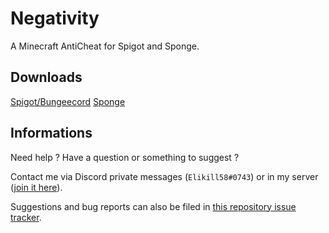 # Negativity

A Minecraft AntiCheat for Spigot and Sponge.

## Downloads

[Spigot/Bungeecord](https://www.spigotmc.org/resources/48399)
[Sponge](https://ore.spongepowered.org/Elikill58/Negativity)

## Informations

Need help ? Have a question or something to suggest ?

Contact me via Discord private messages (`Elikill58#0743`) or in my server ([join it here](https://discord.gg/KHRVTX2)).

Suggestions and bug reports can also be filed in [this repository issue tracker](https://github.com/Elikill58/Negativity/issues).
